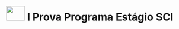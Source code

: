 # <img class="center" src="411622_318616454843880_121779106_o.png"  width="50" height="40">   I Prova Programa Estágio SCI
